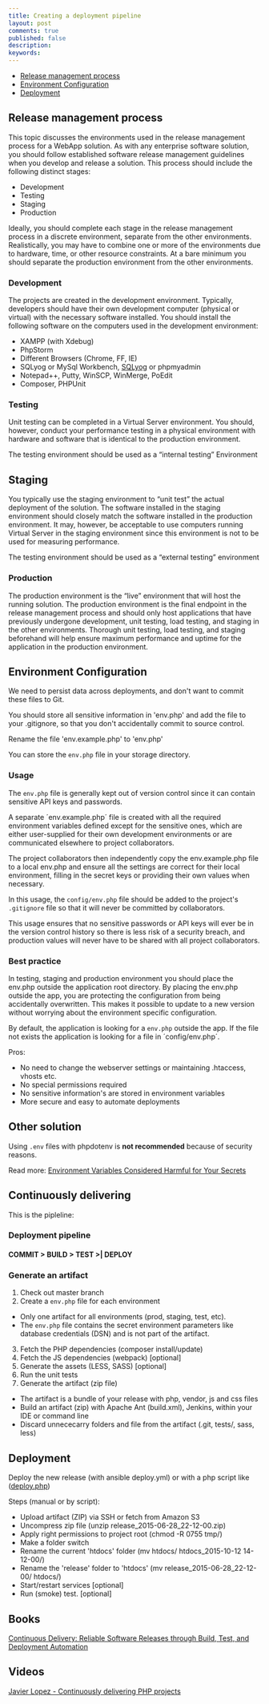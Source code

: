 ```yaml
---
title: Creating a deployment pipeline
layout: post
comments: true
published: false
description: 
keywords: 
---
```


* [Release management process](#release-management-process)
* [Environment Configuration](#environment-configuration)
* [Deployment](#deployment)

## Release management process

This topic discusses the environments used in the release management process for a WebApp solution. 
As with any enterprise software solution, you should follow established software 
release management guidelines when you develop and release a solution. 
This process should include the following distinct stages:

* Development
* Testing
* Staging
* Production

Ideally, you should complete each stage in the release management process in a discrete environment, 
separate from the other environments. Realistically, you may have to combine one or more of 
the environments due to hardware, time, or other resource constraints. 
At a bare minimum you should separate the production environment from the other environments.

### Development

The projects are created in the development environment. 
Typically, developers should have their own development computer (physical or virtual) 
with the necessary software installed. You should install the following software on the 
computers used in the development environment:

* XAMPP (with Xdebug)
* PhpStorm
* Different Browsers (Chrome, FF, IE)
* SQLyog or MySql Workbench, [SQLyog](https://github.com/webyog/sqlyog-community) or phpmyadmin
* Notepad++, Putty, WinSCP, WinMerge, PoEdit
* Composer, PHPUnit

### Testing

Unit testing can be completed in a Virtual Server environment. 
You should, however, conduct your performance testing in a physical environment with 
hardware and software that is identical to the production environment.

The testing environment should be used as a “internal testing” Environment

## Staging

You typically use the staging environment to “unit test” the actual deployment of the solution. 
The software installed in the staging environment should closely match the software installed 
in the production environment. It may, however, be acceptable to use computers running 
Virtual Server in the staging environment since this environment is not to be used 
for measuring performance.

The testing environment should be used as a “external testing” environment

### Production

The production environment is the “live” environment that will host the running solution. 
The production environment is the final endpoint in the release management process and 
should only host applications that have previously undergone development, unit testing,
load testing, and staging in the other environments. Thorough unit testing, load testing, 
and staging beforehand will help ensure maximum performance and uptime for the 
application in the production environment.

## Environment Configuration

We need to persist data across deployments, and don't want to commit these files to Git.

You should store all sensitive information in 'env.php' and add the file to your .gitignore, 
so that you don't accidentally commit to source control.

Rename the file 'env.example.php' to 'env.php'

You can store the `env.php` file in your storage directory.

### Usage

The `env.php` file is generally kept out of version control since it can contain sensitive 
API keys and passwords.

A separate ´env.example.php´ file is created with all the required environment variables 
defined except for the sensitive ones, which are either user-supplied for their own 
development environments or are communicated elsewhere to project collaborators.

The project collaborators then independently copy the env.example.php file to a 
local env.php and ensure all the settings are correct for their local environment, 
filling in the secret keys or providing their own values when necessary.

In this usage, the `config/env.php` file should be added to the project's `.gitignore` 
file so that it will never be committed by collaborators.

This usage ensures that no sensitive passwords or API keys will ever be in the 
version control history so there is less risk of a security breach, and production 
values will never have to be shared with all project collaborators.

### Best practice

In testing, staging and production environment you should place the env.php outside 
the application root directory. 
By placing the env.php outside the app, you are protecting the configuration from 
being accidentally overwritten. This makes it possible to update to a new version 
without worrying about the environment specific configuration.

By default, the application is looking for a `env.php` outside the app. 
If the file not exists the application is looking for a file in ´config/env.php´.

Pros:

* No need to change the webserver settings or maintaining .htaccess, vhosts etc.
* No special permissions required
* No sensitive information's are stored in environment variables
* More secure and easy to automate deployments

## Other solution

Using `.env` files with phpdotenv is **not recommended** because of security reasons.

Read more: [Environment Variables Considered Harmful for Your Secrets](http://movingfast.io/articles/environment-variables-considered-harmful/)

## Continuously delivering

This is the pipleline:

### Deployment pipeline

#### COMMIT > BUILD > TEST >| DEPLOY

### Generate an artifact

1. Check out master branch
2. Create a `env.php` file for each environment
 + Only one artifact for all environments (prod, staging, test, etc).
 + The `env.php` file contains the secret environment parameters like database credentials (DSN) and is not part of the artifact.
3. Fetch the PHP dependencies (composer install/update)
4. Fetch the JS dependencies (webpack) [optional]
5. Generate the assets (LESS, SASS) [optional]
6. Run the unit tests
7. Generate the artifact (zip file)
 + The artifact is a bundle of your release with php, vendor, js and css files
 + Build an artifact (zip) with Apache Ant (build.xml), Jenkins, within your IDE or command line
 + Discard unnececarry folders and file from the artifact (.git, tests/, sass, less)

## Deployment

Deploy the new release (with ansible deploy.yml) or with a php script like ([deploy.php](https://gist.github.com/odan/f683326e65ff44c2788d))

Steps (manual or by script):

* Upload artifact (ZIP) via SSH or fetch from Amazon S3
* Uncompress zip file (unzip release_2015-06-28_22-12-00.zip)
* Apply right permissions to project root (chmod -R 0755 tmp/)
* Make a folder switch
* Rename the current 'htdocs' folder (mv htdocs/ htdocs_2015-10-12 14-12-00/)
* Rename the 'release' folder to 'htdocs' (mv release_2015-06-28_22-12-00/ htdocs/)
 * Start/restart services [optional]
 * Run (smoke) test. [optional]

## Books

[Continuous Delivery: Reliable Software Releases through Build, Test, and Deployment Automation](http://www.amazon.de/dp/B003YMNVC0/ref=pe_386171_48771151_TE_M1T1DP)

## Videos

[Javier Lopez - Continuously delivering PHP projects](https://www.youtube.com/watch?v=HOwPJg-F4h0)